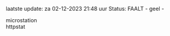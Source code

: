 laatste update: 
za 02-12-2023 21:48   uur 
Status: FAALT - geel - 
<div class="service Y">microstation</div><div class="service G">httpstat</div>